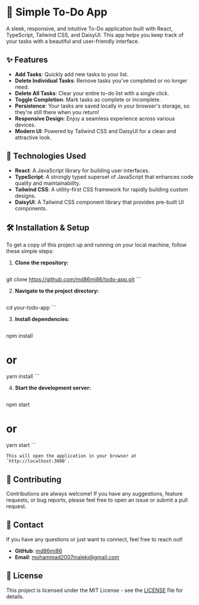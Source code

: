 # 📝 Simple To-Do App

A sleek, responsive, and intuitive To-Do application built with React, TypeScript, Tailwind CSS, and DaisyUI. This app helps you keep track of your tasks with a beautiful and user-friendly interface.

## ✨ Features

- **Add Tasks**: Quickly add new tasks to your list.
- **Delete Individual Tasks**: Remove tasks you've completed or no longer need.
- **Delete All Tasks**: Clear your entire to-do list with a single click.
- **Toggle Completion**: Mark tasks as complete or incomplete.
- **Persistence**: Your tasks are saved locally in your browser's storage, so they're still there when you return!
- **Responsive Design**: Enjoy a seamless experience across various devices.
- **Modern UI**: Powered by Tailwind CSS and DaisyUI for a clean and attractive look.

## 🚀 Technologies Used

- **React**: A JavaScript library for building user interfaces.
- **TypeScript**: A strongly typed superset of JavaScript that enhances code quality and maintainability.
- **Tailwind CSS**: A utility-first CSS framework for rapidly building custom designs.
- **DaisyUI**: A Tailwind CSS component library that provides pre-built UI components.

## 🛠️ Installation & Setup

To get a copy of this project up and running on your local machine, follow these simple steps:

1.  **Clone the repository:**
    ```bash
git clone https://github.com/md86mi86/todo-app.git
    ```

2.  **Navigate to the project directory:**
    ```bash
cd your-todo-app
    ```

3.  **Install dependencies:**
    ```bash
npm install
# or
yarn install
    ```

4.  **Start the development server:**
    ```bash
npm start
# or
yarn start
    ```

    This will open the application in your browser at `http://localhost:3000`.

## 🤝 Contributing

Contributions are always welcome! If you have any suggestions, feature requests, or bug reports, please feel free to open an issue or submit a pull request.

## 📧 Contact

If you have any questions or just want to connect, feel free to reach out!

-   **GitHub**: [md86mi86](https://github.com/md86mi86)
-   **Email**: mohammad2007maleki@gmail.com

## 📜 License

This project is licensed under the MIT License - see the [LICENSE](LICENSE) file for details.
